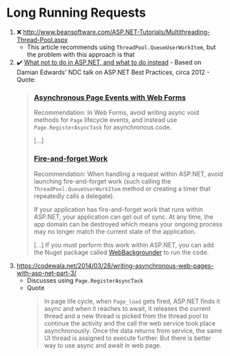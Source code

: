 # Long Running Requests
1. :x: http://www.beansoftware.com/ASP.NET-Tutorials/Multithreading-Thread-Pool.aspx
    - This article recommends using `ThreadPool.QueueUserWorkItem`, but the problem with this approach is that 
  2. :heavy_check_mark: [What not to do in ASP.NET, and what to do instead](https://web.archive.org/web/20131031203906/http:%2F%2Fwww.asp.net/aspnet/overview/web-development-best-practices/what-not-to-do-in-aspnet%82-and-what-to-do-instead)
    - Based on Damian Edwards' NDC talk on ASP.NET Best Practices, circa 2012
    - Quote:<br/>
      > ### [Asynchronous Page Events with Web Forms](https://web.archive.org/web/20131031203906/http:%2F%2Fwww.asp.net/aspnet/overview/web-development-best-practices/what-not-to-do-in-aspnet%82-and-what-to-do-instead#asyncevents)
      > Recommendation: In Web Forms, avoid writing async void methods for `Page` lifecycle events, and instead use `Page.RegisterAsyncTask` for asynchronous code.
      > 
      > [...]
      > 
      > ### [Fire-and-forget Work](https://web.archive.org/web/20131031203906/http:%2F%2Fwww.asp.net/aspnet/overview/web-development-best-practices/what-not-to-do-in-aspnet,-and-what-to-do-instead#fire)
      > Recommendation: When handling a request within ASP.NET, avoid launching fire-and-forget work (such calling the
      > `ThreadPool.QueueUserWorkItem` method or creating a timer that repeatedly calls a delegate).
      > 
      > If your application has fire-and-forget work that runs within ASP.NET, your application can get out of sync.
      > At any time, the app domain can be destroyed which means your ongoing process may no longer match the current state of the application.
      >
      > [...]
      > If you must perform this work within ASP.NET, you can add the Nuget package called
      > [WebBackgrounder](https://web.archive.org/web/20131031203906/http:%2F%2Fwww.nuget.org/packages/webbackgrounder) to run the code.
3. https://codewala.net/2014/03/28/writing-asynchronous-web-pages-with-asp-net-part-3/
    - Discusses using `Page.RegisterAsyncTask`
    - Quote<br/>
      > In page life cycle, when `Page_load` gets fired, ASP.NET finds it async and when it reaches to await,
      > it releases the current thread and a new thread is picked from the thread pool to continue the activity
      > and the call the web service took place asynchronously. Once the data returns from service, the same UI
      > thread is assigned to execute further. But there is better way to use async and await in web page.
